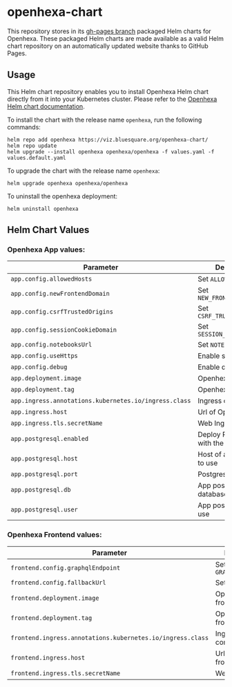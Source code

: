# openhexa-chart

This repository stores in its [gh-pages branch](https://github.com/BLSQ/openhexa-chart/tree/gh-pages) packaged Helm charts for Openhexa. These packaged Helm charts are made available as a valid Helm chart repository on an automatically updated website thanks to GitHub Pages. 

## Usage

This Helm chart repository enables you to install Openhexa Helm chart directly from it into your Kubernetes cluster. Please refer to the [Openhexa Helm chart documentation](https://github.com/BLSQ/openhexa-local-hosting#openhexa).

To install the chart with the release name `openhexa`, run the following commands:

```
helm repo add openhexa https://viz.bluesquare.org/openhexa-chart/
helm repo update
helm upgrade --install openhexa openhexa/openhexa -f values.yaml -f values.default.yaml 
```

To upgrade the chart with the release name `openhexa`:

```
helm upgrade openhexa openhexa/openhexa
```

To uninstall the openhexa deployment:

```
helm uninstall openhexa 
```

## Helm Chart Values

### Openhexa App values:

| Parameter                                 | Description                                   | Default                                                 |
|-------------------------------------------|-----------------------------------------------|---------------------------------------------------------|
| `app.config.allowedHosts`                 | Set `ALLOWED_HOSTS`                           | `*`                                                     |
| `app.config.newFrontendDomain`            | Set `NEW_FRONTEND_DOMAIN`                     | `app.openhexa.local`                                    |
| `app.config.csrfTrustedOrigins`           | Set `CSRF_TRUSTED_ORIGINS`                    | `http://app.openhexalocal`                              |
| `app.config.sessionCookieDomain`          | Set `SESSION_COOKIE_DOMAIN`                   | `http://app.openhexalocal`                              |
| `app.config.notebooksUrl`                 | Set `NOTEBOOKS_URL`                           | `http://notebooks.openhexa.local`                       |
| `app.config.useHttps`                     | Enable security                               | `true`                                                  |
| `app.config.debug`                        | Enable debug                                  | `false`                                                 |
| `app.deployment.image`                    | Openhexa app image                            | `blsq/openhexa-app`                                     |
| `app.deployment.tag`                      | Openhexa app tag                              | `latest`                                                |
| `app.ingress.annotations.kubernetes.io/ingress.class`| Ingress controller                 | `nginx`                                                 |
| `app.ingress.host`                        | Url of Openhexa App                           | `api.openhexa.local`                                    |
| `app.ingress.tls.secretName`              | Web Ingress TLS                               | `""`                                                    |
| `app.postgresql.enabled`                  | Deploy Postgresql with the Chart              | `false`                                                 |
| `app.postgresql.host`                     | Host of app database to use                   | `app-postgresql-service`                                |
| `app.postgresql.port`                     | Postgres port                                 | `5432`                                                  |
| `app.postgresql.db`                       | App postgres database to use                  | `app`                                                   |
| `app.postgresql.user`                     | App postgres user to use                      | `admin`                                                 |


### Openhexa Frontend values:

| Parameter                                 | Description                                   | Default                                                 |
|-------------------------------------------|-----------------------------------------------|---------------------------------------------------------|
| `frontend.config.graphqlEndpoint`         | Set `GRAPHQL_ENDPOINT`                        | `http://api.openhexa.local/graphql/`                    |
| `frontend.config.fallbackUrl`             | Set `FALLBACK_URL`                            | `http://api.openhexa.local`                             |
| `frontend.deployment.image`               | Openhexa frontend image                       | `blsq/openhexa-frontend`                                |
| `frontend.deployment.tag`                 | Openhexa frontend tag                         | `latest`                                                |
| `frontend.ingress.annotations.kubernetes.io/ingress.class`| Ingress controller            | `nginx`                                                 |
| `frontend.ingress.host`                   | Url of Openhexa frontend                      | `app.openhexa.local`                                    |
| `frontend.ingress.tls.secretName`         | Web Ingress TLS                               | `""`                                                    |

